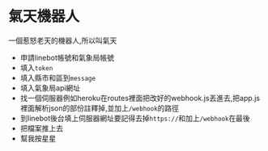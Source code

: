 # 氣天機器人
一個惹怒老天的機器人,所以叫氣天
* 申請linebot帳號和氣象局帳號
* 填入`token`
* 填入縣市和區到`message`
* 填入氣象局api網址
* 找一個伺服器例如heroku在routes裡面把改好的webhook.js丟進去,把app.js裡面解析json的部份註釋掉,並加上`/webhook`的路徑
* 到linebot後台填上伺服器網址要記得去掉`https://`和加上`/webhook`在最後
* 把檔案推上去
* 幫我按星星
